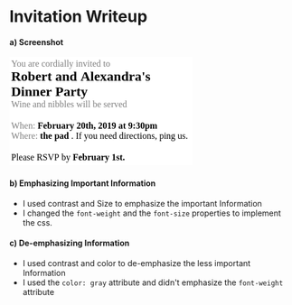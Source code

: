 # Invitation Writeup

#### a) Screenshot
![alt tinder-screenshot](Invitation-Screenshot.png "Invitation")

#### b) Emphasizing Important Information
* I used contrast and Size to emphasize the important Information
* I changed the `font-weight` and the `font-size` properties to implement the css.

#### c) De-emphasizing Information
* I used contrast and color to de-emphasize the less important Information
* I used the `color: gray` attribute and didn't emphasize the `font-weight` attribute
